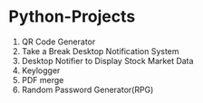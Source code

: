 # Python-Projects

1. QR Code Generator 
2. Take a Break Desktop Notification System 
3. Desktop Notifier to Display Stock Market Data 
4. Keylogger
5. PDF merge
6. Random Password Generator(RPG)
